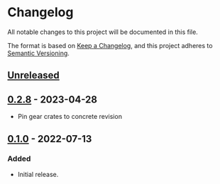 # Changelog
All notable changes to this project will be documented in this file.

The format is based on [Keep a Changelog](https://keepachangelog.com/en/1.0.0/),
and this project adheres to [Semantic Versioning](https://semver.org/spec/v2.0.0.html).

## [Unreleased]

## [0.2.8] - 2023-04-28
- Pin gear crates to concrete revision

## [0.1.0] - 2022-07-13
### Added
- Initial release.

[Unreleased]: https://github.com/gear-dapps/app/compare/0.2.8...HEAD
[0.2.8]: https://github.com/gear-dapps/app/compare/0.0.1...0.2.8
[0.1.0]: https://github.com/gear-dapps/app/compare/a40d727...0.1.0

